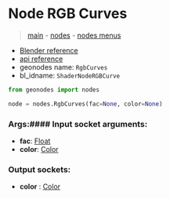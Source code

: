 # Node RGB Curves

> [main](../structure.md) - [nodes](nodes.md) - [nodes menus](nodes_menus.md)

- [Blender reference](https://docs.blender.org/manual/en/latest/modeling/geometry_nodes/color/rgb_curves.html)
- [api reference](https://docs.blender.org/api/current/bpy.types.ShaderNodeRGBCurve.html)
- geonodes name: `RgbCurves`
- bl_idname: `ShaderNodeRGBCurve`

```python
from geonodes import nodes

node = nodes.RgbCurves(fac=None, color=None)
```

### Args:#### Input socket arguments:

- **fac**: [Float](Float.md)
- **color**: [Color](Color.md)

### Output sockets:

- **color** : [Color](Color.md)


